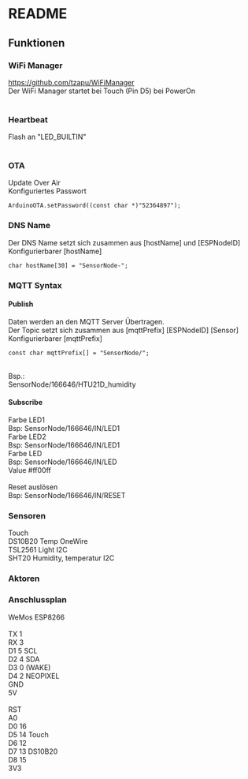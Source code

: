 # README #
## Funktionen ##
### WiFi Manager ###
https://github.com/tzapu/WiFiManager<br>
Der WiFi Manager startet bei Touch (Pin D5) bei PowerOn<br>
<br>
### Heartbeat ###
Flash an "LED_BUILTIN"<br>
<br>
### OTA ###
Update Over Air<br>
Konfiguriertes Passwort
```
ArduinoOTA.setPassword((const char *)"52364897");
```


### DNS Name ###

Der DNS Name setzt sich zusammen aus [hostName] und [ESPNodeID]<br>
Konfigurierbarer [hostName]
```
char hostName[30] = "SensorNode-";
```

### MQTT Syntax ###
#### Publish ####
Daten werden an den MQTT Server Übertragen. <br>
Der Topic setzt sich zusammen aus [mqttPrefix] [ESPNodeID] [Sensor]<br>
Konfigurierbarer [mqttPrefix]
```
const char mqttPrefix[] = "SensorNode/";
```
<br>
Bsp.:<br>
SensorNode/166646/HTU21D_humidity<br>

#### Subscribe #### 
Farbe LED1<br>
Bsp: SensorNode/166646/IN/LED1<br>
Farbe LED2<br>
Bsp: SensorNode/166646/IN/LED1<br>
Farbe LED<br>
Bsp: SensorNode/166646/IN/LED<br>
Value #ff00ff<br>
<br>
Reset auslösen<br>
Bsp: SensorNode/166646/IN/RESET<br>

### Sensoren ###
Touch<br>
DS10B20 Temp OneWire<br>
TSL2561 Light I2C<br>
SHT20 Humidity, temperatur I2C<br>

### Aktoren ###

### Anschlussplan ###
WeMos ESP8266<br>
<br>
TX  1<br>
RX  3<br>
D1  5  SCL<br>
D2  4  SDA<br>
D3  0  (WAKE)<br>
D4  2  NEOPIXEL<br>
GND<br>
5V<br>
<br>
RST<br>
A0<br>
D0  16<br>
D5  14  Touch<br>
D6  12<br>
D7  13  DS10B20<br>
D8  15<br>
3V3<br>
<br>


